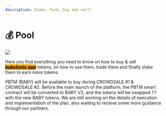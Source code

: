 ```yaml
---
description: Stake, farm, buy and sell!
---
```


# 💰 Pool

![](../.gitbook/assets/SLIDES\_POOL\_003\_4x3\_withLogo.jpg)

Here you find everything you need to know on how to buy & sell [_<mark style="background-color:orange;">**babylonia.app**</mark>_](https://babylonia.app) tokens, on how to use them, trade them and finally stake them to earn more tokens.

PBTM (BABY) will be available to buy during CROWDSALE #1 & CROWDSALE #2. Before the main launch of the platform, the PBTM smart contract will be converted to BABY V2, and the tokens will be swapped 1:1 with the new BABY tokens. We are still working on the details of execution and implementation of the plan, also waiting to receive some more guidance through our partners.&#x20;

